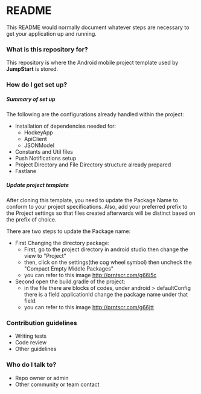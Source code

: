 # README #

This README would normally document whatever steps are necessary to get your application up and running.

### What is this repository for? ###

This repository is where the Android mobile project template used by **JumpStart** is stored.

### How do I get set up? ###

##### Summary of set up #####
The following are the configurations already handled within the project:
* Installation of dependencies needed for:
    * HockeyApp
    * ApiClient
    * JSONModel
* Constants and Util files
* Push Notifications setup
* Project Directory and File Directory structure already prepared
* Fastlane

##### Update project template #####
After cloning this template, you need to update the Package Name to conform to your project specifications. Also, add your preferred prefix to the Project settings so that files created afterwards will be distinct based on the prefix of choice.

There are two steps to update the Package name:
* First Changing the directory package:
    * First, go to the project directory in android studio then change the view to "Project"
    * then, click on the settings(the cog wheel symbol) then uncheck the "Compact Empty Middle Packages"
    * you can refer to this image http://prntscr.com/g66i5c
* Second open the build.gradle of the project:
    * in the file there are blocks of codes, under android > defaultConfig there is a field applicationId change the package name under that field.
    * you can refer to this image http://prntscr.com/g66jtt

### Contribution guidelines ###

* Writing tests
* Code review
* Other guidelines

### Who do I talk to? ###

* Repo owner or admin
* Other community or team contact
